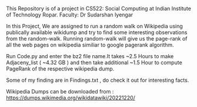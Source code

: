 This Repository is of a project in CS522: Social Computing at Indian Institute of Technology Ropar.
Faculty: Dr Sudarshan Iyengar

In this Project, We are assigned to run a random walk on Wikipedia using publically available wikidump and try to find some 
interesting observations from the random-walk. Running random-walk will give us the page-rank of all the web pages on 
wikipedia similiar to google pagerank algorithm.

Run Code.py and enter the bz2 file name.It takes ~2.5 Hours to make Adjaceny_list ( ~4.32 GB ) and then take additional 
~1.5 Hour to compute PageRank of the respective wikipedia dump.

Some of my finding are in Findings.txt , do check it out for interesting facts.

Wikipedia Dumps can be downloaded from : https://dumps.wikimedia.org/wikidatawiki/20221220/

